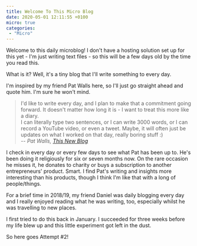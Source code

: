 ```yaml
---
title: Welcome To This Micro Blog
date: 2020-05-01 12:11:55 +0100
micro: true
categories:
 - "Micro"
---
```


Welcome to this daily microblog! I don't have a hosting solution set up for this yet - I'm just writing text files - so this will be a few days old by the time you read this.

What is it? Well, it's a tiny blog that I'll write something to every day.

I'm inspired by my friend Pat Walls here, so I'll just go straight ahead and quote him. I'm sure he won't mind.

<blockquote>I'd like to write every day, and I plan to make that a commitment going forward. It doesn't matter how long it is - I want to treat this more like a diary. <br/>
 I can literally type two sentences, or I can write 3000 words, or I can record a YouTube video, or even a tweet. Maybe, it will often just be updates on what I worked on that day, really boring stuff :) <br/>
 -- <cite>Pat Walls, <i><a href="https://patwallsdaily.herokuapp.com/this-new-blog">This New Blog</a></i></cite></blockquote>

I check in every day or every few days to see what Pat has been up to. He's been doing it religiously for six or seven months now. On the rare occasion he misses it, he donates to charity or buys a subscription to another entrepreneurs' product. Smart. I find Pat's writing and insights more interesting than his products, though I think I'm like that with a long of people/things.

For a brief time in 2018/19, my friend Daniel was daily blogging every day and I really enjoyed reading what he was writing, too, especially whilst he was travelling to new places.

I first tried to do this back in January. I succeeded for three weeks before my life blew up and this little experiment got left in the dust.

So here goes Attempt #2!



